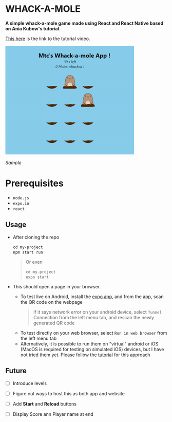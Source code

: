 # WHACK-A-MOLE

**A simple whack-a-mole game made using React and React Native based on Ania Kubow's tutorial.**

[This here][1] is the link to the tutorial video.

<p text-align='center'>
<img src='./sample-screen.gif'>


<em>Sample</em>
</p>

# Prerequisites
- `node.js`
- `expo.io`
- `react`

## Usage
- After cloning the repo
    ```
    cd my-project
    npm start run
    ```
    >Or even 
    >```
    >cd my-project
    >expo start
    >```

- This should open a page in your browser. 
  - To test live on Android,  install the [expo app](https://play.google.com/store/apps/details?id=host.exp.exponent), and from the app, scan the QR code on the webpage
    >If it says network error on your android device, select `Tunnel` Connection from the left menu tab, and rescan the newly generated QR code
  - To test directly on your web browser, select `Run in web browser` from the left menu tab
  - Alternatively, it is possible to run them on "virtual" android or iOS (MacOS is required for testing on simulated iOS) devices, but I have not tried them yet. Please follow the [tutorial][1] for this approach  


## Future
- [ ] Introduce levels
- [ ] Figure out ways to host this as both app and website
- [ ] Add **Start** and **Reload** buttons
- [ ] Display Score ann Player name at end 



[1]: https://www.youtube.com/watch?v=yrSFLZ_b0Aw&feature=youtu.be